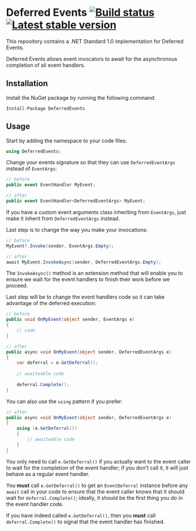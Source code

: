 # Deferred Events [![Build status](https://ci.appveyor.com/api/projects/status/xuhdrwyjra7v5ra2?svg=true)](https://ci.appveyor.com/project/PedroLamas/deferredevents "Build Status") [![Latest stable version](https://img.shields.io/nuget/v/DeferredEvents.svg?style=flat)](https://www.nuget.org/packages/DeferredEvents/ "Latest stable version")

This repository contains a .NET Standard 1.0 implementation for Deferred Events.

Deferred Events allows event invocators to await for the asynchronous completion of all event handlers.

## Installation

Install the NuGet package by running the following command:

```
Install-Package DeferredEvents
```

## Usage

Start by adding the namespace to your code files:

```csharp
using DeferredEvents;
```

Change your events signature so that they can use `DeferredEventArgs` instead of `EventArgs`:

```csharp
// before
public event EventHandler MyEvent;
```

```csharp
// after
public event EventHandler<DeferredEventArgs> MyEvent;
```

If you have a custom event arguments class inheriting from `EventArgs`, just make it inherit from `DeferredEventArgs` instead.

Last step is to change the way you make your invocations:

```csharp
// before
MyEvent?.Invoke(sender, EventArgs.Empty);
```

```csharp
// after
await MyEvent.InvokeAsync(sender, DeferredEventArgs.Empty);
```

The `InvokeAsync()` method is an extension method that will enable you to ensure we wait for the event handlers to finish their work before we proceed.

Last step will be to change the event handlers code so it can take advantage of the deferred execution:

```csharp
// before
public void OnMyEvent(object sender, EventArgs e)
{
    // code
}
```

```csharp
// after
public async void OnMyEvent(object sender, DeferredEventArgs e)
{
    var deferral = e.GetDeferral();
    
    // awaiteable code
    
    deferral.Complete();
}
```

You can also use the `using` pattern if you prefer:

```csharp
// after
public async void OnMyEvent(object sender, DeferredEventArgs e)
{
    using (e.GetDeferral())
    {
        // awaiteable code
    }
}
```

You only need to call `e.GetDeferral()` if you actually want to the event caller to wait for the completion of the event handler; if you don't call it, it will just behave as a regular event handler.

You **must** call `e.GetDeferral()` to get an `EventDeferral` instance before any `await` call in your code to ensure that the event caller knows that it should wait for `deferral.Complete()`; ideally, it should be the first thing you do in the event handler code.

If you have indeed called `e.GetDeferral()`, then you **must** call `deferral.Complete()` to signal that the event handler has finished.
